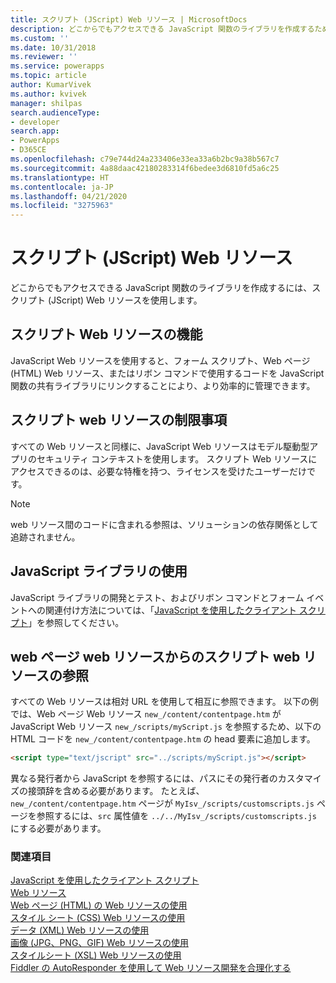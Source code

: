 ```yaml
---
title: スクリプト (JScript) Web リソース | MicrosoftDocs
description: どこからでもアクセスできる JavaScript 関数のライブラリを作成するために使用する JavaScript Web リソースについて説明します。
ms.custom: ''
ms.date: 10/31/2018
ms.reviewer: ''
ms.service: powerapps
ms.topic: article
author: KumarVivek
ms.author: kvivek
manager: shilpas
search.audienceType:
- developer
search.app:
- PowerApps
- D365CE
ms.openlocfilehash: c79e744d24a233406e33ea33a6b2bc9a38b567c7
ms.sourcegitcommit: 4a88daac42180283314f6bedee3d6810fd5a6c25
ms.translationtype: HT
ms.contentlocale: ja-JP
ms.lasthandoff: 04/21/2020
ms.locfileid: "3275963"
---
```

# <a name="script-jscript-web-resources"></a>スクリプト (JScript) Web リソース

<!-- https://docs.microsoft.com/dynamics365/customer-engagement/developer/script-jscript-web-resources -->

どこからでもアクセスできる JavaScript 関数のライブラリを作成するには、スクリプト (JScript) Web リソースを使用します。  
  
<a name="BKMK_capabilities"></a>   
## <a name="capabilities-of-script-web-resources"></a>スクリプト Web リソースの機能  
 JavaScript Web リソースを使用すると、フォーム スクリプト、Web ページ (HTML) Web リソース、またはリボン コマンドで使用するコードを JavaScript 関数の共有ライブラリにリンクすることにより、より効率的に管理できます。  
  
<a name="BKMK_limitations"></a>   
## <a name="limitations-of-script-web-resources"></a>スクリプト web リソースの制限事項  
 すべての Web リソースと同様に、JavaScript Web リソースはモデル駆動型アプリのセキュリティ コンテキストを使用します。 スクリプト Web リソースにアクセスできるのは、必要な特権を持つ、ライセンスを受けたユーザーだけです。  
  
> [!NOTE]
>  web リソース間のコードに含まれる参照は、ソリューションの依存関係として追跡されません。  
  
<a name="BKMK_Using"></a>   
## <a name="using-javascript-libraries"></a>JavaScript ライブラリの使用  
 JavaScript ライブラリの開発とテスト、およびリボン コマンドとフォーム イベントへの関連付け方法については、「[JavaScript を使用したクライアント スクリプト](client-scripting.md)」を参照してください。  
  
<a name="BKMK_Referencing"></a>   
## <a name="referencing-a-script-web-resource-from-a-webpage-web-resource"></a>web ページ web リソースからのスクリプト web リソースの参照  
 すべての Web リソースは相対 URL を使用して相互に参照できます。 以下の例では、Web ページ Web リソース `new_/content/contentpage.htm` が JavaScript Web リソース `new_/scripts/myScript.js` を参照するため、以下の HTML コードを `new_/content/contentpage.htm` の head 要素に追加します。  
  
```html  
<script type="text/jscript" src="../scripts/myScript.js"></script>  
```  
  
 異なる発行者から JavaScript を参照するには、パスにその発行者のカスタマイズの接頭辞を含める必要があります。 たとえば、`new_/content/contentpage.htm` ページが `MyIsv_/scripts/customscripts.js` ページを参照するには、`src` 属性値を `../../MyIsv_/scripts/customscripts.js` にする必要があります。  
  
### <a name="see-also"></a>関連項目  
 [JavaScript を使用したクライアント スクリプト](client-scripting.md)   
 [Web リソース](web-resources.md)   
 [Web ページ (HTML) の Web リソースの使用](webpage-html-web-resources.md)   
 [スタイル シート (CSS) Web リソースの使用](css-web-resources.md)   
 [データ (XML) Web リソースの使用](data-xml-web-resources.md)   
 [画像 (JPG、PNG、GIF) Web リソースの使用](image-web-resources.md)   
 [スタイルシート (XSL) Web リソースの使用](stylesheet-xsl-web-resources.md)   
 [Fiddler の AutoResponder を使用して Web リソース開発を合理化する](streamline-javascript-development-fiddler-autoresponder.md)    

